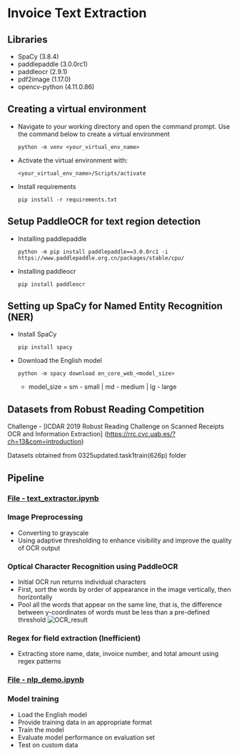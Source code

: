 # Invoice Text Extraction

## Libraries
- SpaCy (3.8.4)
- paddlepaddle (3.0.0rc1)
- paddleocr (2.9.1)
- pdf2image (1.17.0)
- opencv-python (4.11.0.86)


## Creating a virtual environment
- Navigate to your working directory and open the command prompt. Use the command below to create a virtual environment
  ```
  python -m venv <your_virtual_env_name>
  ```
- Activate the virtual environment with:
  ```
  <your_virtual_env_name>/Scripts/activate
  ```
- Install requirements
  ```
  pip install -r requirements.txt
  ```
  
## Setup PaddleOCR for text region detection
- Installing paddlepaddle
  ```
  python -m pip install paddlepaddle==3.0.0rc1 -i https://www.paddlepaddle.org.cn/packages/stable/cpu/
  ```
- Installing paddleocr
  ```
  pip install paddleocr
  ```

## Setting up SpaCy for Named Entity Recognition (NER)
- Install SpaCy
  ```
  pip install spacy 
  ```
- Download the English model
  ```
  python -m spacy download en_core_web_<model_size>
  ```
  * model_size = sm - small | md - medium | lg - large

## Datasets from Robust Reading Competition
Challenge - [ICDAR 2019 Robust Reading Challenge on Scanned Receipts OCR and Information Extraction] (https://rrc.cvc.uab.es/?ch=13&com=introduction)

Datasets obtained from 0325updated.task1train(626p) folder

## Pipeline

### <ins>File - text_extractor.ipynb</ins>
### Image Preprocessing
- Converting to grayscale
- Using adaptive thresholding to enhance visibility and improve the quality of OCR output

### Optical Character Recognition using PaddleOCR
- Initial OCR run returns individual characters
- First, sort the words by order of appearance in the image vertically, then horizontally
- Pool all the words that appear on the same line, that is, the difference between y-coordinates of words must be less than a pre-defined threshold
![OCR_result](https://github.com/user-attachments/assets/d6073df3-c602-4e25-9c5a-fff21f3797d3)


### Regex for field extraction (Inefficient)
- Extracting store name, date, invoice number, and total amount using regex patterns

### <ins>File - nlp_demo.ipynb</ins>
### Model training
- Load the English model
- Provide training data in an appropriate format
- Train the model
- Evaluate model performance on evaluation set
- Test on custom data








  
